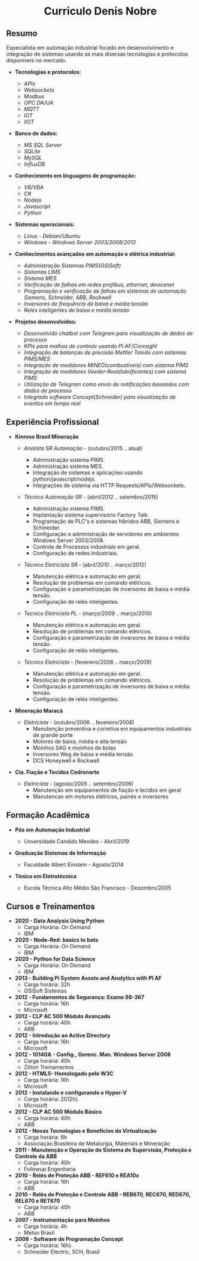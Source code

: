 
<h1 align="center">
<br>
Curriculo Denis Nobre
</h1>

## Resumo
Especialista em automação industrial focado em desenvolvimento e integração de sistemas usando as mais diversas
tecnologias e protocolos disponíveis no mercado.

+ **Tecnologias e protocolos:**

    - *APIs*
    - *Websockets*
    - *Modbus*
    - *OPC DA/UA*
    - *MQTT*
    - *IOT*
    - *IIOT*

+ **Banco de dados:**

    - *MS SQL Server*
    - *SQLite*
    - *MySQL*
    - *InfluxDB*

+ **Conhecimento em linguagens de programação:**

    - *VB/VBA*
    - *C#*
    - *Nodejs*
    - *Javascript*
    - *Python*

+ **Sistemas operacionais:**

    - *Linux - Debian/Ubuntu*
    - *Windows - Windows Server 2003/2008/2012*

+ **Conhecimentos avançados em automação e elétrica industrial:**

    - *Administração Sistemas PIMS(OSISoft)*
    - *Sistemas LIMS*
    - *Sistema MES*
    - *Verificação de falhas em redes profibus, ethernet, devicenet*
    - *Programação e verificação de falhas em sistemas de automação Siemens, Schneider, ABB, Rockwell*
    - *Inversores de frequência de baixa e média tensão*
    - *Relés inteligentes de baixa e média tensão*

+ **Projetos desenvolvidos:**

    - *Desenvolvido chatbot com Telegram para visualização de dados de processo*
    - *KPIs para malhas de controle usando PI AF/Coresight*
    - *Integração de balanças de precisão Mettler Toledo com sistemas PIMS/MES*
    - *Integração de medidores MINEO(combustíveis) com sistema PIMS*
    - *Integração de medidores Veeder-Root(lubrificantes) com sistema PIMS*
    - *Utilização de Telegram como envio de notificações baseados com dados de processo*
    - *Integrado software Concept(Schneider) para visualização de eventos em tempo real* 

## Experiência Profissional

+ **Kinross Brasil Mineração**

    - *Analista SR Automação*   - (outubro/2015   .. atual)
        - Administração sistema PIMS.
        - Administração sistema MES.
        - Integração de sistemas e aplicações usando python/javascript/nodejs.
        - Integrações de sistema via HTTP Requests/APIs/Websockets.

    - *Técnico Automação SR*    - (abril/2012     .. setembro/2015) 
        - Administração sistema PIMS.
        - Implantação sistema supervisório Factory Talk.
        - Programação de PLC's e sistemas híbridos ABB, Siemens e Schineider.
        - Configuração e administração de servidores em ambientes Windows Server 2003/2008.
        - Controle de Processos industriais em geral.
        - Configuração de redes industriais.

    - *Técnico Eletricista SR*  - (abril/2010     .. março/2012)
        - Manutenção elétrica e automação em geral.
        - Resolução de problemas em comando elétricos.
        - Configuração e parametrização de inversores de baixa e média tensão.
        - Configuração de relés inteligentes.

    - *Tecnico Eletricista PL*  - (março/2009     .. março/2010)
        - Manutenção elétrica e automação em geral.
        - Resolução de problemas em comando elétricos.
        - Configuração e parametrização de inversores de baixa e média tensão.
        - Configuração de relés inteligentes.

    - *Técnico Eletricista*     - (fevereiro/2008 .. março/2009)
        - Manutenção elétrica e automação em geral.
        - Resolução de problemas em comando elétricos.
        - Configuração e parametrização de inversores de baixa e média tensão.
        - Configuração de relés inteligentes.

+ **Mineração Maracá**

    - *Eletricista*             - (outubro/2006   .. fevereiro/2008)
        - Manutenção preventiva e corretiva em equipamentos industriais de grande porte
        - Motores de baixa, média e alta tensão
        - Moinhos SAG e moinhos de bolas
        - Inversores Weg de baixa e média tensão
        - DCS Honeywell e Rockwell.

+ **Cia. Fiação e Tecidos Cedronorte**

    - *Eletricista*             - (agosto/2005    .. setembro/2006)
        - Manutenção em equipamentos de fiação e tecidos em geral
        - Manutencao em motores elétricos, painés e inversores


## Formação Acadêmica

+ **Pós em Automação Industrial**
    + Unversidade Candido Mendes - Abril/2019

+ **Graduação Sistemas de Informação**
    + Faculdade Albert Einstein - Agosto/2014

+ **Ténico em Eletrotécnica**
    + Escola Técnica Alto Médio São Francisco - Dezembro/2005

## Cursos e Treinamentos

+ **2020 - Data Analysis Using Python**
    - Carga Horária: On Demand
    - IBM
+ **2020 - Node-Red: basics to bots**
    - Carga Horária: On Demand
    - IBM
+ **2020 - Python for Data Science**
    - Carga Horária: On Demand
    - IBM
+ **2013 - Building Pi System Assets and Analytics with PI AF**
    - Carga horária: 32h
    - OSISoft Sistemas
+ **2012 - Fundamentos de Segurança: Exame 98-367**
    - Carga horária: 16h
    - Microsoft
+ **2012 - CLP AC 500 Módulo Avançado**
    - Carga horária: 40h
    - ABB
+ **2012 - Introdução ao Active Directory**
    - Carga horária: 16h
    - Microsoft
+ **2012 - 10140A - Config., Gerenc. Man. Windows Server 2008**
    - Carga horária: 40h
    - Zillion Treinamentos
+ **2012 - HTML5- Homologado pelo W3C**
    - Carga horária: 16h
    - Microsoft
+ **2012 - Instalando e configurando o Hyper-V**
    - Carga horária: 2012h).
    - Microsoft
+ **2012 - CLP AC 500 Módulo Básico**
    - Carga horária: 40h
    - ABB
+ **2012 - Novas Tecnologias e Benefícios da Virtualização**
    - Carga horária: 8h
    - Associação Brasileira de Metalurgia, Materiais e Mineração
+ **2011 - Manutenção e Operação do Sistema de Supervisão, Proteção e Controle da ABB**
    - Carga horária: 40h
    - Followup Engenharia
+ **2010 - Relés de Proteção ABB - REF610 e REA10x**
    - Carga horária: 16h
    - ABB
+ **2010 - Relés de Proteção e Controle ABB - REB670, REC670, RED670, REL670 e RET670**
    - Carga horária: 40h
    - ABB
+ **2007 - Instrumentação para Moinhos**
    - Carga horária: 4h
    - Metso Brasil
+ **2006 - Software de Programação Concept**
    - Carga horária: 16h).
    - Schneider Electric, SCH, Brasil